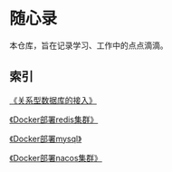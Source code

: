 # 随心录

本仓库，旨在记录学习、工作中的点点滴滴。



## 索引

[《关系型数据库的接入》](关系型数据库的接入.md)

[《Docker部署redis集群》](Docker部署redis集群.md)

[《Docker部署mysql》](Docker部署mysql.md)

[《Docker部署nacos集群》](Docker部署nacos集群.md)
